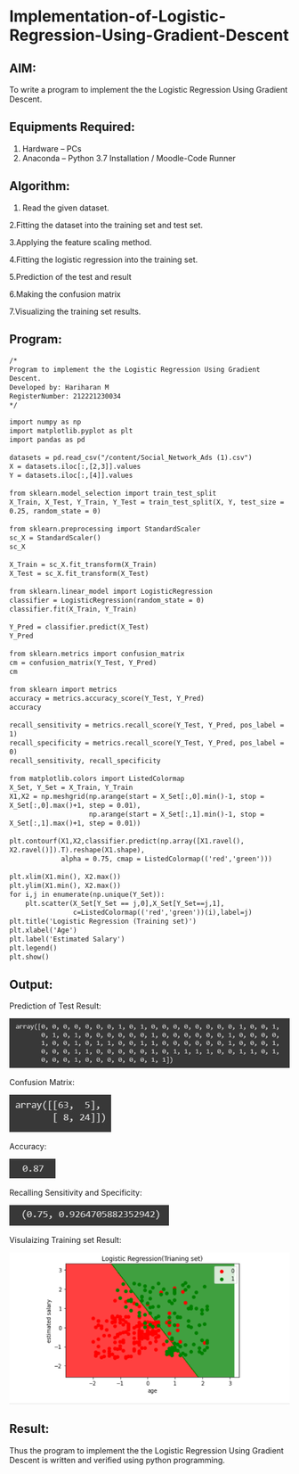 # Implementation-of-Logistic-Regression-Using-Gradient-Descent

## AIM:
To write a program to implement the the Logistic Regression Using Gradient Descent.

## Equipments Required:
1. Hardware – PCs
2. Anaconda – Python 3.7 Installation / Moodle-Code Runner

## Algorithm:
1. Read the given dataset.
   
2.Fitting the dataset into the training set and test set.
   
3.Applying the feature scaling method.
   
4.Fitting the logistic regression into the training set.
   
5.Prediction of the test and result
   
6.Making the confusion matrix
   
7.Visualizing the training set results.

## Program:
```
/*
Program to implement the the Logistic Regression Using Gradient Descent.
Developed by: Hariharan M
RegisterNumber: 212221230034
*/
```
~~~
import numpy as np
import matplotlib.pyplot as plt
import pandas as pd

datasets = pd.read_csv("/content/Social_Network_Ads (1).csv")
X = datasets.iloc[:,[2,3]].values
Y = datasets.iloc[:,[4]].values

from sklearn.model_selection import train_test_split
X_Train, X_Test, Y_Train, Y_Test = train_test_split(X, Y, test_size = 0.25, random_state = 0)

from sklearn.preprocessing import StandardScaler
sc_X = StandardScaler()
sc_X

X_Train = sc_X.fit_transform(X_Train)
X_Test = sc_X.fit_transform(X_Test)

from sklearn.linear_model import LogisticRegression
classifier = LogisticRegression(random_state = 0)
classifier.fit(X_Train, Y_Train)

Y_Pred = classifier.predict(X_Test)
Y_Pred

from sklearn.metrics import confusion_matrix
cm = confusion_matrix(Y_Test, Y_Pred)
cm

from sklearn import metrics
accuracy = metrics.accuracy_score(Y_Test, Y_Pred)
accuracy

recall_sensitivity = metrics.recall_score(Y_Test, Y_Pred, pos_label = 1)
recall_specificity = metrics.recall_score(Y_Test, Y_Pred, pos_label = 0)
recall_sensitivity, recall_specificity

from matplotlib.colors import ListedColormap
X_Set, Y_Set = X_Train, Y_Train
X1,X2 = np.meshgrid(np.arange(start = X_Set[:,0].min()-1, stop = X_Set[:,0].max()+1, step = 0.01), 
                    np.arange(start = X_Set[:,1].min()-1, stop = X_Set[:,1].max()+1, step = 0.01))

plt.contourf(X1,X2,classifier.predict(np.array([X1.ravel(),
X2.ravel()]).T).reshape(X1.shape),
             alpha = 0.75, cmap = ListedColormap(('red','green')))

plt.xlim(X1.min(), X2.max())
plt.ylim(X1.min(), X2.max())
for i,j in enumerate(np.unique(Y_Set)):
    plt.scatter(X_Set[Y_Set == j,0],X_Set[Y_Set==j,1],
                c=ListedColormap(('red','green'))(i),label=j)
plt.title('Logistic Regression (Training set)')
plt.xlabel('Age')
plt.label('Estimated Salary')
plt.legend()
plt.show()
~~~
## Output:
Prediction of Test Result:

![decision tree classifier model](https://github.com/Hariharan-061102/-Implementation-of-Logistic-Regression-Using-Gradient-Descent/blob/main/1.jpg)

Confusion Matrix:

![decision tree classifier model](https://github.com/Hariharan-061102/-Implementation-of-Logistic-Regression-Using-Gradient-Descent/blob/main/2.jpg)

Accuracy:

![decision tree classifier model](https://github.com/Hariharan-061102/-Implementation-of-Logistic-Regression-Using-Gradient-Descent/blob/main/3.jpg)

Recalling Sensitivity and Specificity:

![decision tree classifier model](https://github.com/Hariharan-061102/-Implementation-of-Logistic-Regression-Using-Gradient-Descent/blob/main/4.jpg)

Visulaizing Training set Result:

![decision tree classifier model](https://github.com/Hariharan-061102/-Implementation-of-Logistic-Regression-Using-Gradient-Descent/blob/main/5.png)

## Result:
Thus the program to implement the the Logistic Regression Using Gradient Descent is written and verified using python programming.

